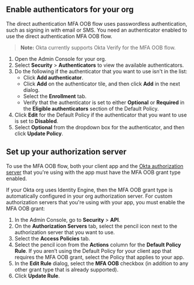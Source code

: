 ## Enable authenticators for your org

The direct authentication MFA OOB flow uses passwordless authentication, such as signing in with email or SMS. You need an authenticator enabled to use the direct authentication MFA OOB flow.

> **Note:** Okta currently supports Okta Verify for the MFA OOB flow. <!-- Need to update this after the entire feature is rolled out and not limited to Okta Verify -->

1. Open the Admin Console for your org.
1. Select **Security** > **Authenticators** to view the available authenticators.
1. Do the following if the authenticator that you want to use isn't in the list:
    * Click **Add authenticator**.
    * Click **Add** on the authenticator tile, and then click **Add** in the next dialog.
    * Select the **Enrollment** tab.
    * Verify that the authenticator is set to either **Optional** or **Required** in the **Eligible authenticators** section of the Default Policy.
1. Click **Edit** for the Default Policy if the authenticator that you want to use is set to **Disabled**.
1. Select **Optional** from the dropdown box for the authenticator, and then click **Update Policy**.

## Set up your authorization server

To use the MFA OOB flow, both your client app and the [Okta authorization server](/docs/concepts/auth-servers/) that you're using with the app must have the MFA OOB grant type enabled.

If your Okta org uses Identity Engine, then the MFA OOB grant type is automatically configured in your org authorization server. For custom authorization servers that you're using with your app, you must enable the MFA OOB grant:

1. In the Admin Console, go to **Security** > **API**.
2. On the **Authorization Servers** tab, select the pencil icon next to the authorization server that you want to use.
3. Select the **Access Policies** tab.
4. Select the pencil icon from the **Actions** column for the **Default Policy Rule**.
    If you aren’t using the Default Policy for your client app that requires the MFA OOB grant, select the Policy that applies to your app.
5. In the **Edit Rule** dialog, select the **MFA OOB** checkbox (in addition to any other grant type that is already supported).
6. Click **Update Rule**.
